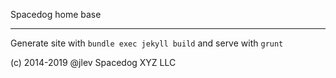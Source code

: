 Spacedog home base

---

Generate site with `bundle exec jekyll build` and serve with `grunt`

(c) 2014-2019 @jlev Spacedog XYZ LLC